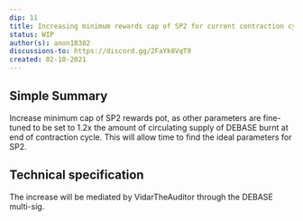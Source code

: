 ```yaml
---
dip: 11
title: Increasing minimum rewards cap of SP2 for current contraction cycle
status: WIP
author(s): anon18382
discussions-to: https://discord.gg/2FaYk8VqT9
created: 02-10-2021
---
```

## Simple Summary
Increase minimum cap of SP2 rewards pot, as other parameters are fine-tuned to be set to 1.2x the amount of circulating supply of DEBASE burnt at end of contraction cycle. 
This will allow time to find the ideal parameters for SP2.

## Technical specification
The increase will be mediated by VidarTheAuditor through the DEBASE multi-sig.
